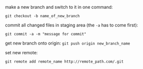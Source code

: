 make a new branch and switch to it in one command:

`git checkout -b name_of_new_branch`

commit all changed files in staging area (the `-a` has to come first):

`git commit -a -m "message for commit"`

get new branch onto origin:
`git push origin new_branch_name`

set new remote:

`git remote add remote_name http://remote_path.com/.git`